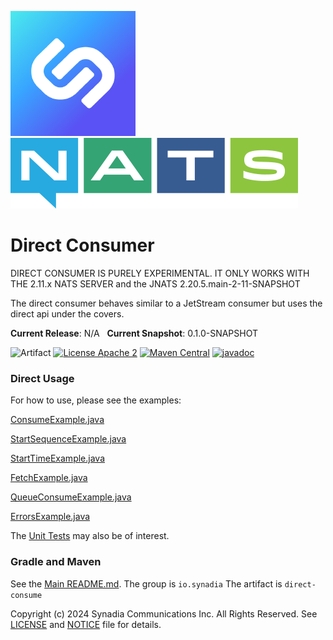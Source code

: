 ![Synadia](src/main/javadoc/images/synadia-logo.png) &nbsp;&nbsp;&nbsp;&nbsp; ![NATS](src/main/javadoc/images/large-logo.png)

# Direct Consumer

DIRECT CONSUMER IS PURELY EXPERIMENTAL. IT ONLY WORKS WITH THE 2.11.x NATS SERVER 
and the JNATS 2.20.5.main-2-11-SNAPSHOT 

The direct consumer behaves similar to a JetStream consumer but uses the direct api under the covers. 

**Current Release**: N/A &nbsp; **Current Snapshot**: 0.1.0-SNAPSHOT

![Artifact](https://img.shields.io/badge/Artifact-io.synadia:direct--consumer-00BC8E?labelColor=grey&style=flat)
[![License Apache 2](https://img.shields.io/badge/License-Apache2-blue.svg)](https://www.apache.org/licenses/LICENSE-2.0)
[![Maven Central](https://maven-badges.herokuapp.com/maven-central/io.synadia/direct-consumer/badge.svg)](https://maven-badges.herokuapp.com/maven-central/io.synadia/direct-consumer)
[![javadoc](https://javadoc.io/badge2/io.synadia/direct-consumer/javadoc.svg)](https://javadoc.io/doc/io.synadia/direct-consumer)

### Direct Usage

For how to use, please see the examples:

[ConsumeExample.java](src/examples/java/io/synadia/examples/ConsumeExample.java)

[StartSequenceExample.java](src/examples/java/io/synadia/examples/StartSequenceExample.java)

[StartTimeExample.java](src/examples/java/io/synadia/examples/StartTimeExample.java)

[FetchExample.java](src/examples/java/io/synadia/examples/FetchExample.java)

[QueueConsumeExample.java](src/examples/java/io/synadia/examples/QueueConsumeExample.java)

[ErrorsExample.java](src/examples/java/io/synadia/examples/ErrorsExample.java)

The [Unit Tests](src/test/java/io/synadia/jnats/extension/DirectConsumerTests.java) may also be of interest.

### Gradle and Maven

See the [Main README.md](../README.md). The group is `io.synadia` The artifact is `direct-consume`

Copyright (c) 2024 Synadia Communications Inc. All Rights Reserved.
See [LICENSE](LICENSE) and [NOTICE](NOTICE) file for details.
